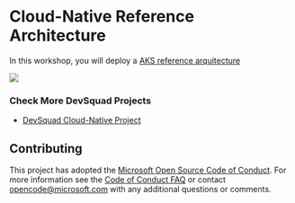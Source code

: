 # Cloud-Native Reference Architecture 

In this workshop, you will deploy a [AKS reference arquitecture](https://docs.microsoft.com/en-us/azure/architecture/reference-architectures/containers/aks-microservices/aks-microservices)

![](https://docs.microsoft.com/en-us/azure/architecture/reference-architectures/containers/aks-microservices/images/aks.png)

### Check More DevSquad Projects
* [DevSquad Cloud-Native Project](https://github.com/oaviles/hello_cloud-native)

## Contributing

This project has adopted the [Microsoft Open Source Code of Conduct](https://opensource.microsoft.com/codeofconduct/). For more information see the [Code of Conduct FAQ](https://opensource.microsoft.com/codeofconduct/faq/) or contact [opencode@microsoft.com](mailto:opencode@microsoft.com) with any additional questions or comments.
  

